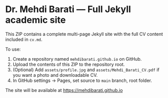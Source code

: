 # Dr. Mehdi Barati — Full Jekyll academic site

This ZIP contains a complete multi-page Jekyll site with the full CV content included in `cv.md`.

To use:
1. Create a repository named `mehdibarati.github.io` on GitHub.
2. Upload the contents of this ZIP to the repository root.
3. (Optional) Add `assets/profile.jpg` and `assets/Mehdi_Barati_CV.pdf` if you want a photo and downloadable CV.
4. In GitHub settings -> Pages, set source to `main` branch, root folder.

The site will be available at https://mehdibarati.github.io
